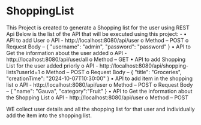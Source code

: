 # ShoppingList
This Project is created to generate a Shopping list for the user using REST Api
Below is the list of the API that will be executed using this project: -
•	API to add User
o	API - http://localhost:8080/api/user
o	Method – POST
o	Request Body – 
{
    	 "username": "admin",
    	 "password": "password"
}
•	API to Get the information about the user added
o	API - http://localhost:8080/api/user/all
o	Method – GET
•	API to add Shopping List for the user added priorly
o	API - http://localhost:8080/api/shopping-lists?userId=1
o	Method – POST
o	Request Body –
{
  "title": "Groceries",
  "creationTime": "2024-10-07T10:30:00"
}
•	API to add item in the shopping list
o	API - http://localhost:8080/api/user
o	Method – POST
o	Request Body –
{
  "name": "Gauva",
  "category":"Fruit"
}
•	API to Get the information about the Shopping List
o	API - http://localhost:8080/api/user
o	Method – POST

WE collect user details and all the shopping list for that user and individually add the item into the shopping list.
  
